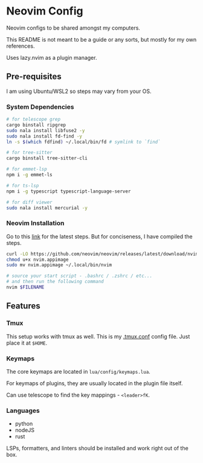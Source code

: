# Neovim Config

Neovim configs to be shared amongst my computers.

This README is not meant to be a guide or any sorts,
but mostly for my own references.

Uses lazy.nvim as a plugin manager.

## Pre-requisites

I am using Ubuntu/WSL2 so steps may vary from your OS.

### System Dependencies

```sh
# for telescope grep
cargo binstall ripgrep 
sudo nala install libfuse2 -y
sudo nala install fd-find -y 
ln -s $(which fdfind) ~/.local/bin/fd # symlink to `find`

# for tree-sitter
cargo binstall tree-sitter-cli 

# for emmet-lsp
npm i -g emmet-ls

# for ts-lsp
npm i -g typescript typescript-language-server

# for diff viewer
sudo nala install mercurial -y
```

### Neovim Installation

Go to this [link](https://github.com/neovim/neovim/blob/master/INSTALL.md) for
the latest steps. But for conciseness, I have compiled the steps.

```sh
curl -LO https://github.com/neovim/neovim/releases/latest/download/nvim.appimage
chmod u+x nvim.appimage
sudo mv nvim.appimage ~/.local/bin/nvim

# source your start script - .bashrc / .zshrc / etc...
# and then run the following command
nvim $FILENAME
```

## Features

### Tmux

This setup works with tmux as well.
This is my [.tmux.conf](https://gist.github.com/leelhn2345/ae8792433f073341f6f80f85b7f9983b)
config file.
Just place it at `$HOME`.

### Keymaps

The core keymaps are located in `lua/config/keymaps.lua`.

For keymaps of plugins, they are usually located in the plugin file itself.

Can use telescope to find the key mappings - `<leader>fK`.

### Languages

- python
- nodeJS
- rust

LSPs, formatters, and linters should be installed and work right out of the box.
